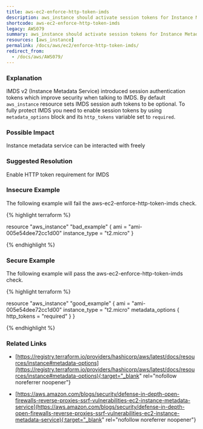 ```yaml
---
title: aws-ec2-enforce-http-token-imds
description: aws_instance should activate session tokens for Instance Metadata Service.
shortcode: aws-ec2-enforce-http-token-imds
legacy: AWS079
summary: aws_instance should activate session tokens for Instance Metadata Service. 
resources: [aws_instance] 
permalink: /docs/aws/ec2/enforce-http-token-imds/
redirect_from: 
  - /docs/aws/AWS079/
---
```


### Explanation


IMDS v2 (Instance Metadata Service) introduced session authentication tokens which improve security when talking to IMDS.
By default <code>aws_instance</code> resource sets IMDS session auth tokens to be optional. 
To fully protect IMDS you need to enable session tokens by using <code>metadata_options</code> block and its <code>http_tokens</code> variable set to <code>required</code>.


### Possible Impact
Instance metadata service can be interacted with freely

### Suggested Resolution
Enable HTTP token requirement for IMDS


### Insecure Example

The following example will fail the aws-ec2-enforce-http-token-imds check.

{% highlight terraform %}

resource "aws_instance" "bad_example" {
  ami           = "ami-005e54dee72cc1d00"
  instance_type = "t2.micro"
}

{% endhighlight %}



### Secure Example

The following example will pass the aws-ec2-enforce-http-token-imds check.

{% highlight terraform %}

resource "aws_instance" "good_example" {
  ami           = "ami-005e54dee72cc1d00"
  instance_type = "t2.micro"
  metadata_options {
	http_tokens = "required"
  }	
}

{% endhighlight %}



### Related Links


- [https://registry.terraform.io/providers/hashicorp/aws/latest/docs/resources/instance#metadata-options](https://registry.terraform.io/providers/hashicorp/aws/latest/docs/resources/instance#metadata-options){:target="_blank" rel="nofollow noreferrer noopener"}

- [https://aws.amazon.com/blogs/security/defense-in-depth-open-firewalls-reverse-proxies-ssrf-vulnerabilities-ec2-instance-metadata-service](https://aws.amazon.com/blogs/security/defense-in-depth-open-firewalls-reverse-proxies-ssrf-vulnerabilities-ec2-instance-metadata-service){:target="_blank" rel="nofollow noreferrer noopener"}


